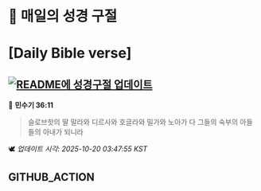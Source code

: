 # 🙏 매일의 성경 구절
# [Daily Bible verse]
## [![README에 성경구절 업데이트](https://github.com/DONGSUKA/first_test/actions/workflows/update-readme-bible.yml/badge.svg)](https://github.com/DONGSUKA/first_test/actions/workflows/update-readme-bible.yml)
<!-- START_BIBLE_VERSE -->
📖 **민수기 36:11**
> 슬로브핫의 딸 말라와 디르사와 호글라와 밀가와 노아가 다 그들의 숙부의 아들들의 아내가 되니라

🕊️ _업데이트 시각: 2025-10-20 03:47:55 KST_
  <!-- END_BIBLE_VERSE -->
## GITHUB_ACTION
